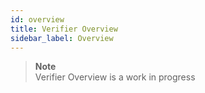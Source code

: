 ```yaml
---
id: overview
title: Verifier Overview
sidebar_label: Overview
---
```

>**Note**\
Verifier Overview is a work in progress